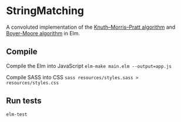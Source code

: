 # StringMatching
A convoluted implementation of the [Knuth–Morris–Pratt algorithm](https://en.wikipedia.org/wiki/Knuth%E2%80%93Morris%E2%80%93Pratt_algorithm) and [Boyer-Moore algorithm](https://en.wikipedia.org/wiki/Boyer%E2%80%93Moore_string_search_algorithm) in Elm.

## Compile

Compile the Elm into JavaScript
```elm-make main.elm --output=app.js```

Compile SASS into CSS
```sass resources/styles.sass > resources/styles.css```

## Run tests

```elm-test```
